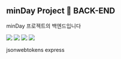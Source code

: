 ## minDay Project 📘 BACK-END

minDay 프로젝트의 백엔드입니다

<img src="https://img.shields.io/badge/javaScript-F7DF1E?style=for-the-badge&logo=javaScript&logoColor=white">  <img src="https://img.shields.io/badge/Passport-34E27A?style=for-the-badge&logo=passport&logoColor=white">  <img src="https://img.shields.io/badge/jsonwebtokens-000000?style=for-the-badge&logo=jsonwebtokenst&logoColor=white">  <img src="https://img.shields.io/badge/express-000000?style=for-the-badge&logo=express&logoColor=white"> 



jsonwebtokens
express
